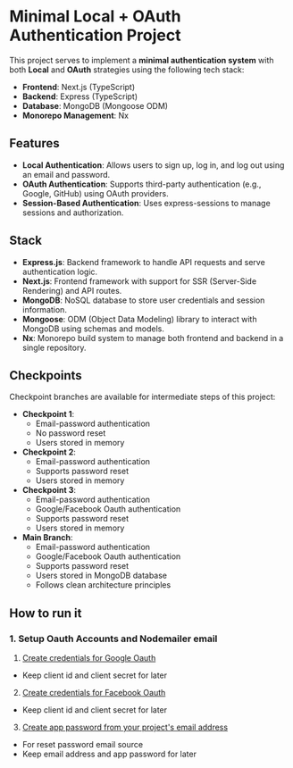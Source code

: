 # Minimal Local + OAuth Authentication Project

This project serves to implement a **minimal authentication system** with both **Local** and **OAuth** strategies using the following tech stack:

- **Frontend**: Next.js (TypeScript)
- **Backend**: Express (TypeScript)
- **Database**: MongoDB (Mongoose ODM)
- **Monorepo Management**: Nx

## Features

- **Local Authentication**: Allows users to sign up, log in, and log out using an email and password.
- **OAuth Authentication**: Supports third-party authentication (e.g., Google, GitHub) using OAuth providers.
- **Session-Based Authentication**: Uses express-sessions to manage sessions and authorization.

## Stack

- **Express.js**: Backend framework to handle API requests and serve authentication logic.
- **Next.js**: Frontend framework with support for SSR (Server-Side Rendering) and API routes.
- **MongoDB**: NoSQL database to store user credentials and session information.
- **Mongoose**: ODM (Object Data Modeling) library to interact with MongoDB using schemas and models.
- **Nx**: Monorepo build system to manage both frontend and backend in a single repository.

## Checkpoints

Checkpoint branches are available for intermediate steps of this project:

- **Checkpoint 1**:
  - Email-password authentication
  - No password reset
  - Users stored in memory
- **Checkpoint 2**:
  - Email-password authentication
  - Supports password reset
  - Users stored in memory
- **Checkpoint 3**:
  - Email-password authentication
  - Google/Facebook Oauth authentication
  - Supports password reset
  - Users stored in memory
- **Main Branch**:
  - Email-password authentication
  - Google/Facebook Oauth authentication
  - Supports password reset
  - Users stored in MongoDB database
  - Follows clean architecture principles

## How to run it

### 1. Setup Oauth Accounts and Nodemailer email

1. [Create credentials for Google Oauth](https://baserow.io/user-docs/configure-google-for-oauth-2-sso)

- Keep client id and client secret for later

2. [Create credentials for Facebook Oauth](https://baserow.io/user-docs/configure-facebook-for-oauth-2-sso)

- Keep client id and client secret for later

3. [Create app password from your project's email address](https://nodemailer.com/usage/using-gmail/)

- For reset password email source
- Keep email address and app password for later
